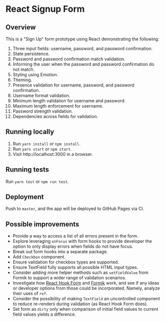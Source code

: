 # React Signup Form

## Overview

This is a "Sign Up" form prototype using React demonstrating the following:

1. Three input fields: username, password, and password confirmation.
1. State persistence.
1. Password and password confirmation match validation.
1. Informing the user when the password and password confirmation do not match.
1. Styling using Emotion.
1. Theming.
1. Presence validation for username, password, and password confirmation.
1. Username format validation.
1. Minimum length validation for username and password.
1. Maximum length enforcement for username.
1. Password strength validation.
1. Dependencies across fields for validation.

## Running locally

1. Run `yarn install` or `npm install`.
1. Run `yarn start` or `npm start`.
1. Visit http://localhost:3000 in a browser.

## Running tests

Run `yarn test` or `npm run test`.

## Deployment

Push to `master`, and the app will be deployed to GitHub Pages via CI.

## Possible improvements

- Provide a way to access a list of all errors present in the form.
- Explore leveraging `onFocus` with form hooks to provide developer the option to only display errors when fields do not have focus.
- Break out form hooks into a separate package.
- Add `Checkbox` component.
- Ensure validation for checkbox types are supported.
- Ensure TextField fully supports all possible HTML input types.
- Consider adding more helper methods such as `setFieldValue` from Formik to support a wider range of validation scenarios.
- Investigate how [React Hook Form](https://react-hook-form.com/) and [Formik](https://jaredpalmer.com/formik/) work, and see if any ideas or developer options from those could be incorporated. Namely, analyze their uses of `ref`.
- Consider the possibility of making `TextField` an uncontrolled component to reduce re-renders during validation (as React Hook Form does).
- Set form as `dirty` only when comparison of initial field values to current field values yields a difference.
